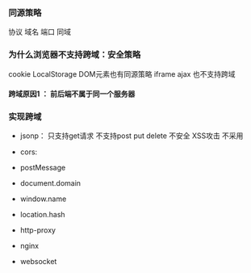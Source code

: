 ### 同源策略
协议 域名 端口 同域

### 为什么浏览器不支持跨域：安全策略
cookie LocalStorage
DOM元素也有同源策略 iframe 
ajax 也不支持跨域

#### 跨域原因1 ： 前后端不属于同一个服务器

### 实现跨域
- jsonp：
只支持get请求 不支持post put delete
不安全 XSS攻击 不采用

- cors:


- postMessage
- document.domain
- window.name
- location.hash
- http-proxy
- nginx
- websocket
